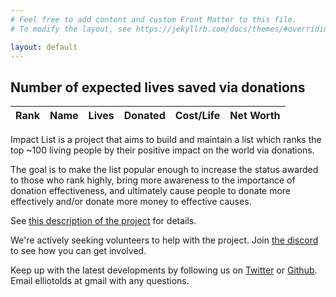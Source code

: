 ```yaml
---
# Feel free to add content and custom Front Matter to this file.
# To modify the layout, see https://jekyllrb.com/docs/themes/#overriding-theme-defaults

layout: default
---
```


<h2>Number of expected lives saved via donations</h2>
<table id="impactTable">
  <thead>
    <tr>
      <th data-type="number">Rank</th>
      <th data-type="string">Name</th>
      <th data-type="number">Lives</th>
      <th data-type="number">Donated</th>
      <th data-type="number">Cost/Life</th>
      <th data-type="number">Net Worth</th>
    </tr>
  </thead>
  <tbody>
    <!-- Table body will be populated by JavaScript -->
  </tbody>
</table>

<script>
document.addEventListener('DOMContentLoaded', function() {
  // Load data from _data/people.yml
  const data = [
    {% for person in site.data.people %}
      {
        name: "{{ person.name }}",
        impact: "{{ person.impact }}",
        donated: "{{ person.donated }}",
        netWorth: "{{ person.netWorth }}"
      }{% unless forloop.last %},{% endunless %}
    {% endfor %}
  ];

  // Function to parse dollar amounts
  function parseDollarAmount(value) {
    const numericValue = parseFloat(value.replace(/[$,]/g, ""));
    if (value.includes('B')) return numericValue * 1e9;
    if (value.includes('M')) return numericValue * 1e6;
    if (value.includes('K')) return numericValue * 1e3;
    return numericValue;
  }

  // Sort data by impact and assign ranks
  data.sort((a, b) => parseDollarAmount(b.impact) - parseDollarAmount(a.impact));
  data.forEach((person, index) => {
    person.rank = index + 1;
  });

  const table = document.getElementById('impactTable');
  const headers = table.querySelectorAll('th');
  const tableBody = table.querySelector('tbody');

  // Populate the table
  function populateTable(data) {
    tableBody.innerHTML = '';
    data.forEach(person => {
      const row = tableBody.insertRow();
      row.insertCell(0).textContent = person.rank;
      
      // Create a link for the person's name
      const nameCell = row.insertCell(1);
      const nameLink = document.createElement('a');
      nameLink.href = `/${person.name.replace(/\s+/g, '_')}`;
      nameLink.textContent = person.name;
      nameCell.appendChild(nameLink);
      
      row.insertCell(2).textContent = person.impact;
      row.insertCell(3).textContent = person.donated;
      
      // Calculate and display costPerLife
      const impact = parseDollarAmount(person.impact);
      const donated = parseDollarAmount(person.donated);
      const costPerLife = Math.round(donated / impact);
      row.insertCell(4).textContent = `$${costPerLife.toLocaleString()}`;
      
      row.insertCell(5).textContent = person.netWorth;
    });
  }

  // Updated sortTable function
  function sortTable(column, type, asc) {
    const direction = asc ? 1 : -1;
    data.sort((a, b) => {
      let aVal, bVal;
      switch (column) {
        case 0: aVal = a.rank; bVal = b.rank; break;
        case 1: aVal = a.name; bVal = b.name; break;
        case 2: aVal = parseDollarAmount(a.impact); bVal = parseDollarAmount(b.impact); break;
        case 3: aVal = parseDollarAmount(a.donated); bVal = parseDollarAmount(b.donated); break;
        case 4: 
          aVal = parseDollarAmount(a.donated) / parseDollarAmount(a.impact);
          bVal = parseDollarAmount(b.donated) / parseDollarAmount(b.impact);
          break;
        case 5: aVal = parseDollarAmount(a.netWorth); bVal = parseDollarAmount(b.netWorth); break;
      }

      if (type === 'string') {
        return direction * aVal.localeCompare(bVal);
      } else {
        return direction * (aVal - bVal);
      }
    });

    populateTable(data);
  }

  // Updated click event listener for headers
  headers.forEach((header, index) => {
    header.dataset.asc = 'true'; // Initialize the dataset attribute for sort direction

    header.addEventListener('click', () => {
      const type = header.getAttribute('data-type');

      // Remove existing sort classes from all headers
      headers.forEach(h => h.classList.remove('sort-asc', 'sort-desc'));

      // Toggle sort direction based on the current state
      const isAsc = header.dataset.asc === 'true';
      const newAsc = !isAsc; // Toggle the current sort direction
      header.dataset.asc = newAsc.toString(); // Save the new sort direction in the dataset

      if (newAsc) {
        header.classList.add('sort-asc');
      } else {
        header.classList.add('sort-desc');
      }

      sortTable(index, type, newAsc);
    });
  });

  // Initial state
  headers[2].classList.add('sort-desc');
  sortTable(2, 'number', false);
  populateTable(data);
});
</script>

Impact List is a project that aims to build and maintain a list which ranks the top ~100 living people by their positive impact on the world via donations. 

The goal is to make the list popular enough to increase the status awarded to those who rank highly, bring more awareness to the importance of donation effectiveness, and ultimately cause people to donate more effectively and/or donate more money to effective causes.

See [this description of the project](https://forum.effectivealtruism.org/posts/LCJa4AAi7YBcyro2H/proposal-impact-list-like-the-forbes-list-except-for-impact) for details.

We're actively seeking volunteers to help with the project. Join [the discord](https://discord.gg/6GNre8U2ta) to see how you can get involved. 

Keep up with the latest developments by following us on [Twitter](https://twitter.com/impactlist_) or [Github](https://github.com/impactlist). Email elliotolds at gmail with any questions.



<!-- 
A simple mockup (with fake data -- [full demo here](https://billionaires-git-impact-ideopunk.vercel.app/)):
![il](impactlist.png) 
-->



